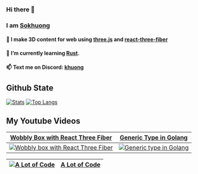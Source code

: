### Hi there 👋
### I am [Sokhuong](https://sokhuong.vercel.app/)
####  🔭 I make 3D content for web using [three.js](https://threejs.org/) and [react-three-fiber](https://docs.pmnd.rs/react-three-fiber/getting-started/introduction)
#### 🌱 I’m currently learning [Rust](https://www.rust-lang.org/).
#### 📫 Text me on Discord: [khuong](https://discord.com/users/696698615493820478)
## Github State
[![Stats](https://github-readme-stats-sokhuong-uon.vercel.app/api/?username=sokhuong-uon&theme=tokyonight&show_icons=true)](https://github.com/anuraghazra/github-readme-stats)
[![Top Langs](https://github-readme-stats-sokhuong-uon.vercel.app/api/top-langs/?username=sokhuong-uon&layout=compact&langs_count=10&theme=tokyonight)](https://github.com/anuraghazra/github-readme-stats)

## My Youtube Videos

| [Wobbly Box with React Three Fiber](https://youtube.com/shorts/zjhcStX0T4o) | [Generic Type in Golang](https://youtube.com/shorts/pXNr7WlVigY) |
| ----- | ------ |
|[![Wobbly box with React Three Fiber](https://i.ytimg.com/vi/zjhcStX0T4o/maxres2.jpg?sqp=-oaymwEoCIAKENAF8quKqQMcGADwAQH4AbYIgAKAD4oCDAgAEAEYZSBVKFIwDw==&rs=AOn4CLChKRxWl6B341Q64tm1VdxlaAch_g)](https://youtube.com/shorts/zjhcStX0T4o)|[![Generic type in Golang](https://i.ytimg.com/vi/pXNr7WlVigY/maxres2.jpg?sqp=-oaymwEoCIAKENAF8quKqQMcGADwAQH4AbYIgAKADIoCDAgAEAEYYSBhKGEwDw==&rs=AOn4CLA2vLyWZNd1s1jdBGlkq64kRl7V-g)](https://youtube.com/shorts/pXNr7WlVigY)|

|[![A Lot of Code](https://yt3.googleusercontent.com/69u358qfbWovjNnwpmTepuqVBCxMVQ10Jhf7Zzh63tEXZNgW2r93j2xjpeVzLxzHizfBOTbGIQ=s88-c-k-c0x00ffffff-no-rj-mo)](https://www.youtube.com/@alotofcode) | [A Lot of Code](https://www.youtube.com/@alotofcode/featured) |
| ----- | ----- |
